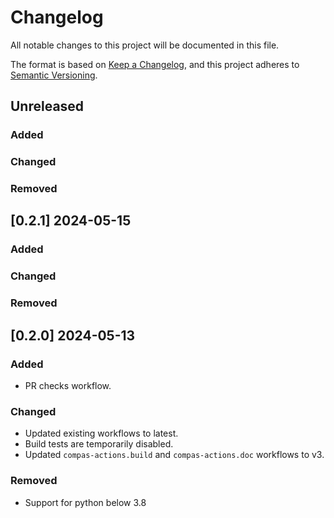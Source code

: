 # Changelog

All notable changes to this project will be documented in this file.

The format is based on [Keep a Changelog](https://keepachangelog.com/en/1.0.0/),
and this project adheres to [Semantic Versioning](https://semver.org/spec/v2.0.0.html).

## Unreleased

### Added

### Changed

### Removed


## [0.2.1] 2024-05-15

### Added

### Changed

### Removed


## [0.2.0] 2024-05-13

### Added

* PR checks workflow.

### Changed

* Updated existing workflows to latest.
* Build tests are temporarily disabled.
* Updated `compas-actions.build` and `compas-actions.doc` workflows to v3.

### Removed

* Support for python below 3.8
